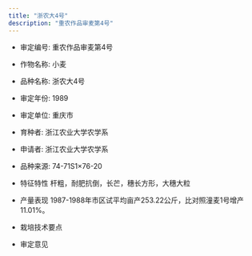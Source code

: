 ```yaml
---
title: "浙农大4号"
description: "重农作品审麦第4号"
---
```

* 审定编号:  重农作品审麦第4号

*  作物名称:  小麦

*  品种名称:  浙农大4号

*  审定年份:  1989

*  审定单位:  重庆市

* 育种者:  浙江农业大学农学系

*  申请者:  浙江农业大学农学系

*  品种来源:  74-71S1×76-20

*  特征特性
杆粗，耐肥抗倒，长芒，穗长方形，大穗大粒

*  产量表现
1987-1988年市区试平均亩产253.22公斤，比对照潼麦1号增产11.01%。

*  栽培技术要点


*  审定意见

